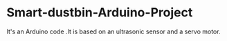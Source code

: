 # Smart-dustbin-Arduino-Project
It's an Arduino code .It is based on an ultrasonic sensor and a servo motor.

